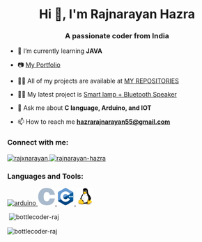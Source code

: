  <h1 align="center">Hi 👋, I'm Rajnarayan Hazra</h1>
<h3 align="center">A passionate coder from India</h3>

- 🌱 I’m currently learning **JAVA**

- 📷 [My Portfolio](https://portfolio-nine-pi-81.vercel.app/)

- 👨‍💻 All of my projects are available at [MY REPOSITORIES](https://github.com/bottlecoder-raj?tab=repositories)

- 🧑‍💻 My latest project is [Smart lamp + Bluetooth Speaker](https://github.com/bottlecoder-raj/ARDUINO-ESP8266-MINI/tree/main/Smart%20Lamp%2BSpeaker)

- 💬 Ask me about **C language, Arduino, and IOT**

- 📫 How to reach me **hazrarajnarayan55@gmail.com**

<h3 align="left">Connect with me:</h3>
<p align="left">
  <a href="https://instagram.com/rajxnarayan" target="blank">
    <img align="center" src="https://raw.githubusercontent.com/rahuldkjain/github-profile-readme-generator/master/src/images/icons/Social/instagram.svg" alt="rajxnarayan" height="30" width="40" />
  </a>
  <a href="https://www.linkedin.com/in/rajnarayan-hazra-946328350/" target="blank">
    <img align="center" src="https://raw.githubusercontent.com/rahuldkjain/github-profile-readme-generator/master/src/images/icons/Social/linked-in-alt.svg" alt="rajnarayan-hazra" height="30" width="40" />
  </a>
</p>

<h3 align="left">Languages and Tools:</h3>
<p align="left">
  <a href="https://www.arduino.cc/" target="_blank" rel="noreferrer">
    <img src="https://cdn.worldvectorlogo.com/logos/arduino-1.svg" alt="arduino" width="40" height="40"/>
  </a>
  <a href="https://www.cprogramming.com/" target="_blank" rel="noreferrer">
    <img src="https://raw.githubusercontent.com/devicons/devicon/master/icons/c/c-original.svg" alt="c" width="40" height="40"/>
  </a>
  <a href="https://www.w3schools.com/cpp/" target="_blank" rel="noreferrer">
    <img src="https://raw.githubusercontent.com/devicons/devicon/master/icons/cplusplus/cplusplus-original.svg" alt="cplusplus" width="40" height="40"/>
  </a>
  <a href="https://www.linux.org/" target="_blank" rel="noreferrer">
    <img src="https://raw.githubusercontent.com/devicons/devicon/master/icons/linux/linux-original.svg" alt="linux" width="40" height="40"/>
  </a>
</p>

<p>&nbsp;<img align="center" src="https://github-readme-stats.vercel.app/api?username=bottlecoder-raj&show_icons=true&locale=en" alt="bottlecoder-raj" /></p>

<p><img align="center" src="https://github-readme-streak-stats.herokuapp.com/?user=bottlecoder-raj&" alt="bottlecoder-raj" /></p>
